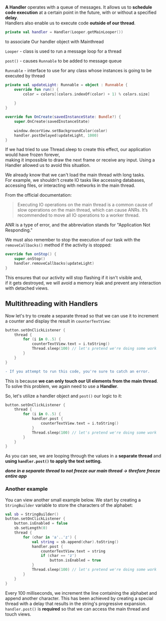 **A Handler** operates with a queue of messages. It allows us to **schedule code execution** at a certain point in the future, with or without a specified **delay**.  
Handlers also enable us to execute code **outside of our thread**.


```kotlin
private val handler = Handler(Looper.getMainLooper())
```
to associate Our handler object with Mainthread

`Looper` - class is used to run a message loop for a thread

`post()` - causes `Runnable` to be added to message queue

`Runnable` - interface to use for any class whose instances is going to be executed by thread


```kotlin
private val updateLight: Runnable = object : Runnable {
    override fun run() {
        color = colors[(colors.indexOf(color) + 1) % colors.size]
        
    }
}

override fun OnCreate(savedInstanceState: Bundle?) {
    super.OnCreate(savedInstanceState)
    
    window.decorView.setBackgroundColor(color)
    handler.postDelayed(updateLight, 1000)
}
```

If we had tried to use Thread.sleep to create this effect, our application would have frozen forever,  
making it impossible to draw the next frame or receive any input. Using a Handler allowed us to avoid this situation.

We already know that we can't load the main thread with long tasks.  
For example, we shouldn't create IO tasks like accessing databases, accessing files, or interacting with networks in the main thread.

From the official documentation:

> Executing IO operations on the main thread is a common cause of slow operations on the main thread, which can cause ANRs. 
> It’s recommended to move all IO operations to a worker thread.

ANR is a type of error, and the abbreviation stands for "Application Not Responding."

We must also remember to stop the execution of our task with the `removeCallbacks()` method if the activity is stopped:

```kotlin
override fun onStop() {
    super.onStop()
    handler.removeCallbacks(updateLight)
}
```
This ensures that our activity will stop flashing if it isn't visible and,  
if it gets destroyed, we will avoid a memory leak and prevent any interaction with detached views.  

## Multithreading with Handlers

Now let's try to create a separate thread so that we can use it to increment a counter and display the result in `counterTextView`:

```kotlin
button.setOnClickListener {
    thread {
        for (i in 0..5) {
            counterTextView.text = i.toString()
            Thread.sleep(100) // let's pretend we're doing some work
        }
    }
}
```

```diff
- If you attempt to run this code, you're sure to catch an error.
```
This is because **we can only touch our UI elements from the main thread**. To solve this problem, we again need to use a **Handler**.

So, let's utilize a handler object and `post()` our logic to it:
```kotlin
button.setOnClickListener {
    thread {
        for (i in 0..5) {
            handler.post {
                counterTextView.text = i.toString()
            }
            Thread.sleep(100) // let's pretend we're doing some work
        }
    }
}
```
As you can see, we are looping through the values in a **separate thread** and **using `handler.post()` to apply the text setting.**

_**done in a separate thread to not freeze our main thread -> threfore freeze entire app**_

### Another example

You can view another small example below. We start by creating a `StringBuilder` variable to store the characters of the alphabet:

```kotlin
val sb = StringBuilder()
button.setOnClickListener {
    button.isEnabled = false
    sb.setLength(0)
    thread {
        for (char in 'a'..'z') {
            val string = sb.append(char).toString()
            handler.post {
                counterTextView.text = string
                if (char == 'z')
                    button.isEnabled = true
            }
            Thread.sleep(100) // let's pretend we're doing some work
        }
    }
}
```

Every 100 milliseconds, we increment the line containing the alphabet and append another character. This has been achieved by creating a special thread with a delay that results in the string's progressive expansion. `handler.post()` is **required** so that we can access the main thread and touch views.


